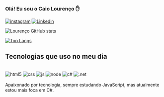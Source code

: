 
### Olá! Eu sou o Caio Lourenço ✋

[![instagram](https://img.shields.io/badge/Instagram-E4405F?style=for-the-badge&logo=instagram&logoColor=white)](https://www.instagram.com/caiolourenco081/)
[![Linkedin](https://img.shields.io/badge/LinkedIn-0077B5?style=for-the-badge&logo=linkedin&logoColor=white)](https://www.linkedin.com/in/caio-louren%C3%A7o-8b818721a/)

![Lourenço GitHub stats](https://github-readme-stats.vercel.app/api?username=CaioLouren&show_icons=true&theme=radical)

[![Top Langs](https://github-readme-stats.vercel.app/api/top-langs/?username=CaioLouren)](https://github.com/anuraghazra/github-readme-stats)

## Tecnologias que uso no meu dia

<div style = "display: inline_block"><br/>
<img align="center" alt="html5" src="https://img.shields.io/badge/HTML5-E34F26?style=for-the-badge&logo=html5&logoColor=white
">
<img align="center" alt="css" src="https://img.shields.io/badge/CSS3-1572B6?style=for-the-badge&logo=css3&logoColor=white
">
<img align="center" alt="js" src="https://img.shields.io/badge/JavaScript-323330?style=for-the-badge&logo=javascript&logoColor=F7DF1E
">
<img align="center" alt="node" src="https://img.shields.io/badge/Node.js-43853D?style=for-the-badge&logo=node.js&logoColor=white
">
<img align="center" alt="c#" src="https://img.shields.io/badge/C%23-239120?style=for-the-badge&logo=c-sharp&logoColor=white
">
<img align="center" alt=".net" src="https://img.shields.io/badge/.NET-5C2D91?style=for-the-badge&logo=.net&logoColor=white
">

</div></br>
Apaixonado por tecnologia, sempre estudando JavaScript, mas atualmente estou mais foca em C#.
